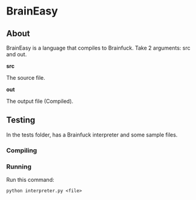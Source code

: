 # BrainEasy

## About

BrainEasy is a language that compiles to Brainfuck.
Take 2 arguments: src and out.

**src**

The source file.

**out**

The output file (Compiled).

## Testing

In the tests folder, has a Brainfuck interpreter and some sample files.

### Compiling

<Compiler is not done.>

### Running

Run this command:

`python interpreter.py <file>`
